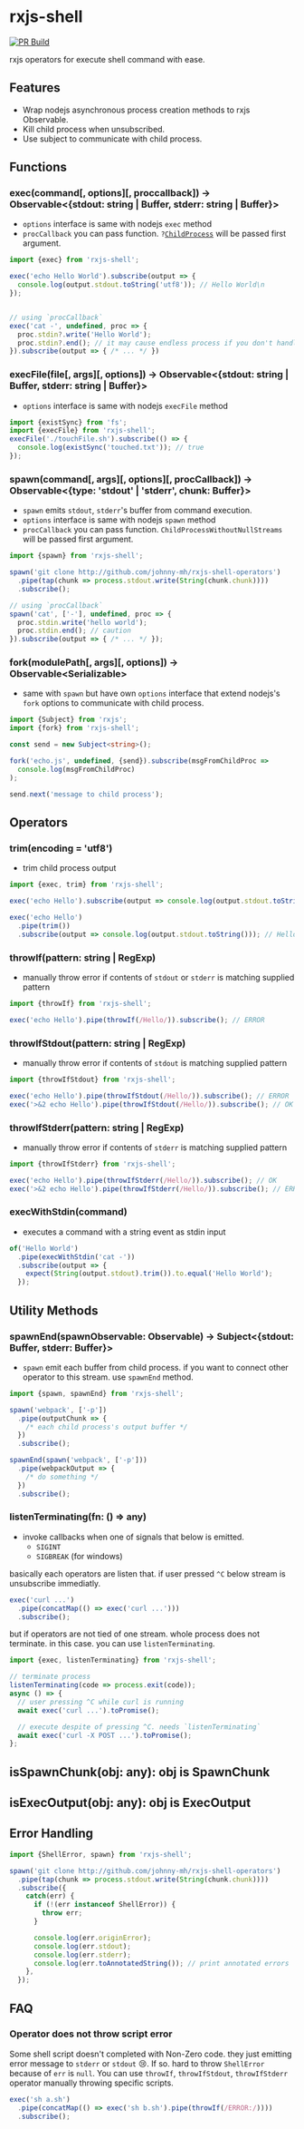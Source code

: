 # rxjs-shell

[![PR Build](https://github.com/johnny-mh/rxjs-shell/actions/workflows/pull_request.yml/badge.svg)](https://github.com/johnny-mh/rxjs-shell/actions/workflows/pull_request.yml)

rxjs operators for execute shell command with ease.

## Features

- Wrap nodejs asynchronous process creation methods to rxjs Observable.
- Kill child process when unsubscribed.
- Use subject to communicate with child process.

## Functions

### exec(command[, options][, proccallback]) → Observable\<{stdout: string | Buffer, stderr: string | Buffer}\>

- `options` interface is same with nodejs `exec` method
- `procCallback` you can pass function. <code>?[ChildProcess](https://nodejs.org/dist/latest-v16.x/docs/api/child_process.html#class-childprocess)</code> will be passed first argument.

```typescript
import {exec} from 'rxjs-shell';

exec('echo Hello World').subscribe(output => {
  console.log(output.stdout.toString('utf8')); // Hello World\n
});


// using `procCallback`
exec('cat -', undefined, proc => {
  proc.stdin?.write('Hello World');
  proc.stdin?.end(); // it may cause endless process if you don't handle right.
}).subscribe(output => { /* ... */ })
```

### execFile(file[, args][, options]) → Observable\<{stdout: string | Buffer, stderr: string | Buffer}\>

- `options` interface is same with nodejs `execFile` method

```typescript
import {existSync} from 'fs';
import {execFile} from 'rxjs-shell';
execFile('./touchFile.sh').subscribe(() => {
  console.log(existSync('touched.txt')); // true
});
```

### spawn(command[, args][, options][, procCallback]) → Observable\<{type: 'stdout' | 'stderr', chunk: Buffer}\>

- `spawn` emits `stdout`, `stderr`'s buffer from command execution.
- `options` interface is same with nodejs `spawn` method
- `procCallback` you can pass function. `ChildProcessWithoutNullStreams` will be passed first argument.

```typescript
import {spawn} from 'rxjs-shell';

spawn('git clone http://github.com/johnny-mh/rxjs-shell-operators')
  .pipe(tap(chunk => process.stdout.write(String(chunk.chunk))))
  .subscribe();

// using `procCallback`
spawn('cat', ['-'], undefined, proc => {
  proc.stdin.write('hello world');
  proc.stdin.end(); // caution
}).subscribe(output => { /* ... */ });
```

### fork(modulePath[, args][, options]) → Observable\<Serializable\>

- same with `spawn` but have own `options` interface that extend nodejs's `fork` options to communicate with child process.

```typescript
import {Subject} from 'rxjs';
import {fork} from 'rxjs-shell';

const send = new Subject<string>();

fork('echo.js', undefined, {send}).subscribe(msgFromChildProc =>
  console.log(msgFromChildProc)
);

send.next('message to child process');
```

## Operators

### trim(encoding = 'utf8')

- trim child process output

```typescript
import {exec, trim} from 'rxjs-shell';

exec('echo Hello').subscribe(output => console.log(output.stdout.toString())); // Hello\n

exec('echo Hello')
  .pipe(trim())
  .subscribe(output => console.log(output.stdout.toString())); // Hello
```

### throwIf(pattern: string | RegExp)

- manually throw error if contents of `stdout` or `stderr` is matching supplied pattern

```typescript
import {throwIf} from 'rxjs-shell';

exec('echo Hello').pipe(throwIf(/Hello/)).subscribe(); // ERROR
```

### throwIfStdout(pattern: string | RegExp)

- manually throw error if contents of `stdout` is matching supplied pattern

```typescript
import {throwIfStdout} from 'rxjs-shell';

exec('echo Hello').pipe(throwIfStdout(/Hello/)).subscribe(); // ERROR
exec('>&2 echo Hello').pipe(throwIfStdout(/Hello/)).subscribe(); // OK
```

### throwIfStderr(pattern: string | RegExp)

- manually throw error if contents of `stderr` is matching supplied pattern

```typescript
import {throwIfStderr} from 'rxjs-shell';

exec('echo Hello').pipe(throwIfStderr(/Hello/)).subscribe(); // OK
exec('>&2 echo Hello').pipe(throwIfStderr(/Hello/)).subscribe(); // ERR
```

### execWithStdin(command)

- executes a command with a string event as stdin input

```typescript
of('Hello World')
  .pipe(execWithStdin('cat -'))
  .subscribe(output => {
    expect(String(output.stdout).trim()).to.equal('Hello World');
  });
```

## Utility Methods

### spawnEnd(spawnObservable: Observable<any>) → Subject\<{stdout: Buffer, stderr: Buffer}\>

- `spawn` emit each buffer from child process. if you want to connect other operator to this stream. use `spawnEnd` method.

```typescript
import {spawn, spawnEnd} from 'rxjs-shell';

spawn('webpack', ['-p'])
  .pipe(outputChunk => {
    /* each child process's output buffer */
  })
  .subscribe();

spawnEnd(spawn('webpack', ['-p']))
  .pipe(webpackOutput => {
    /* do something */
  })
  .subscribe();
```

### listenTerminating(fn: () => any)

- invoke callbacks when one of signals that below is emitted.
  - `SIGINT`
  - `SIGBREAK` (for windows)

basically each operators are listen that. if user pressed `^C` below stream is unsubscribe immediatly.

```typescript
exec('curl ...')
  .pipe(concatMap(() => exec('curl ...')))
  .subscribe();
```

but if operators are not tied of one stream. whole process does not terminate. in this case. you can use `listenTerminating`.

```typescript
import {exec, listenTerminating} from 'rxjs-shell';

// terminate process
listenTerminating(code => process.exit(code));
async () => {
  // user pressing ^C while curl is running
  await exec('curl ...').toPromise();

  // execute despite of pressing ^C. needs `listenTerminating`
  await exec('curl -X POST ...').toPromise();
};
```

## isSpawnChunk(obj: any): obj is SpawnChunk

## isExecOutput(obj: any): obj is ExecOutput

## Error Handling

```typescript
import {ShellError, spawn} from 'rxjs-shell';

spawn('git clone http://github.com/johnny-mh/rxjs-shell-operators')
  .pipe(tap(chunk => process.stdout.write(String(chunk.chunk))))
  .subscribe({
    catch(err) {
      if (!(err instanceof ShellError)) {
        throw err;
      }

      console.log(err.originError);
      console.log(err.stdout);
      console.log(err.stderr);
      console.log(err.toAnnotatedString()); // print annotated errors
    },
  });
```

## FAQ

### Operator does not throw script error

Some shell script doesn't completed with Non-Zero code. they just emitting error message to `stderr` or `stdout` 😢. If so. hard to throw `ShellError` because of `err` is `null`. You can use `throwIf`, `throwIfStdout`, `throwIfStderr` operator manually throwing specific scripts.

```typescript
exec('sh a.sh')
  .pipe(concatMap(() => exec('sh b.sh').pipe(throwIf(/ERROR:/))))
  .subscribe();
```
